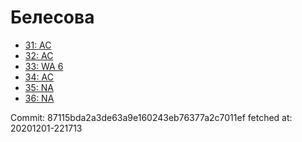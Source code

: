 # Белесова
- [31: AC](31.md)
- [32: AC](32.md)
- [33: WA 6](33.md)
- [34: AC](34.md)
- [35: NA](35.md)
- [36: NA](36.md)

Commit: 87115bda2a3de63a9e160243eb76377a2c7011ef
 fetched at: 20201201-221713
